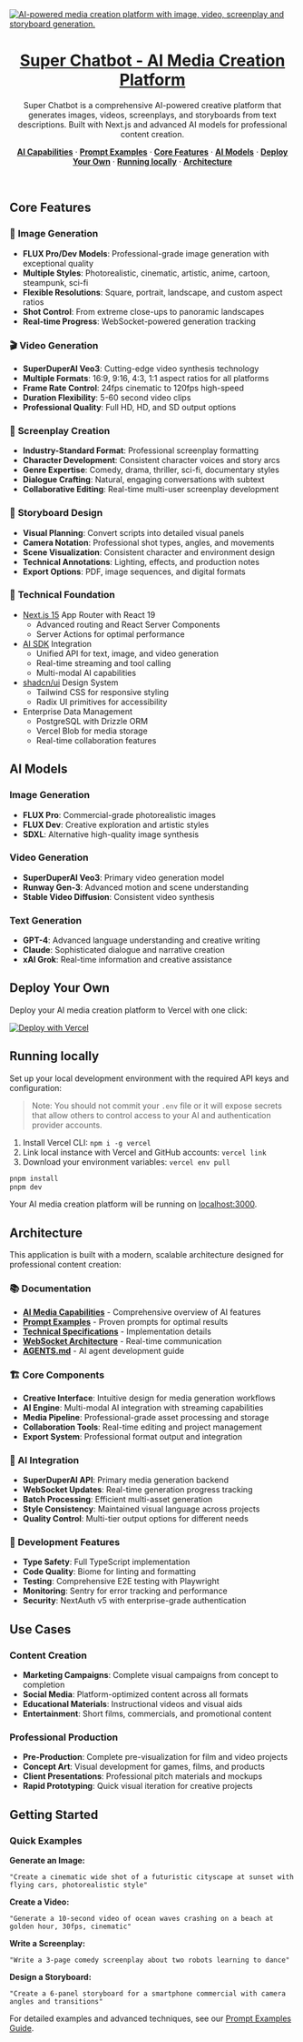 <a href="https://chat.vercel.ai/">
  <img alt="AI-powered media creation platform with image, video, screenplay and storyboard generation." src="app/(chat)/opengraph-image.png">
  <h1 align="center">Super Chatbot - AI Media Creation Platform</h1>
</a>

<p align="center">
    Super Chatbot is a comprehensive AI-powered creative platform that generates images, videos, screenplays, and storyboards from text descriptions. Built with Next.js and advanced AI models for professional content creation.
</p>

<p align="center">
  <a href="docs/ai-media-capabilities.md"><strong>AI Capabilities</strong></a> ·
  <a href="docs/prompt-examples.md"><strong>Prompt Examples</strong></a> ·
  <a href="#core-features"><strong>Core Features</strong></a> ·
  <a href="#ai-models"><strong>AI Models</strong></a> ·
  <a href="#deploy-your-own"><strong>Deploy Your Own</strong></a> ·
  <a href="#running-locally"><strong>Running locally</strong></a> ·
  <a href="#architecture"><strong>Architecture</strong></a>
</p>
<br/>

## Core Features

### 🎨 **Image Generation**
- **FLUX Pro/Dev Models**: Professional-grade image generation with exceptional quality
- **Multiple Styles**: Photorealistic, cinematic, artistic, anime, cartoon, steampunk, sci-fi
- **Flexible Resolutions**: Square, portrait, landscape, and custom aspect ratios
- **Shot Control**: From extreme close-ups to panoramic landscapes
- **Real-time Progress**: WebSocket-powered generation tracking

### 🎬 **Video Generation**
- **SuperDuperAI Veo3**: Cutting-edge video synthesis technology
- **Multiple Formats**: 16:9, 9:16, 4:3, 1:1 aspect ratios for all platforms
- **Frame Rate Control**: 24fps cinematic to 120fps high-speed
- **Duration Flexibility**: 5-60 second video clips
- **Professional Quality**: Full HD, HD, and SD output options

### 📝 **Screenplay Creation**
- **Industry-Standard Format**: Professional screenplay formatting
- **Character Development**: Consistent character voices and story arcs
- **Genre Expertise**: Comedy, drama, thriller, sci-fi, documentary styles
- **Dialogue Crafting**: Natural, engaging conversations with subtext
- **Collaborative Editing**: Real-time multi-user screenplay development

### 🎯 **Storyboard Design**
- **Visual Planning**: Convert scripts into detailed visual panels
- **Camera Notation**: Professional shot types, angles, and movements
- **Scene Visualization**: Consistent character and environment design
- **Technical Annotations**: Lighting, effects, and production notes
- **Export Options**: PDF, image sequences, and digital formats

### 🔧 **Technical Foundation**
- [Next.js 15](https://nextjs.org) App Router with React 19
  - Advanced routing and React Server Components
  - Server Actions for optimal performance
- [AI SDK](https://sdk.vercel.ai/docs) Integration
  - Unified API for text, image, and video generation
  - Real-time streaming and tool calling
  - Multi-modal AI capabilities
- [shadcn/ui](https://ui.shadcn.com) Design System
  - Tailwind CSS for responsive styling
  - Radix UI primitives for accessibility
- Enterprise Data Management
  - PostgreSQL with Drizzle ORM
  - Vercel Blob for media storage
  - Real-time collaboration features

## AI Models

### Image Generation
- **FLUX Pro**: Commercial-grade photorealistic images
- **FLUX Dev**: Creative exploration and artistic styles
- **SDXL**: Alternative high-quality image synthesis

### Video Generation  
- **SuperDuperAI Veo3**: Primary video generation model
- **Runway Gen-3**: Advanced motion and scene understanding
- **Stable Video Diffusion**: Consistent video synthesis

### Text Generation
- **GPT-4**: Advanced language understanding and creative writing
- **Claude**: Sophisticated dialogue and narrative creation
- **xAI Grok**: Real-time information and creative assistance

## Deploy Your Own

Deploy your AI media creation platform to Vercel with one click:

[![Deploy with Vercel](https://vercel.com/button)](https://vercel.com/new/clone?repository-url=https%3A%2F%2Fgithub.com%2Fvercel%2Fai-chatbot&env=AUTH_SECRET&envDescription=Generate%20a%20random%20secret%20to%20use%20for%20authentication&envLink=https%3A%2F%2Fgenerate-secret.vercel.app%2F32&project-name=super-chatbot&repository-name=super-chatbot&demo-title=Super%20Chatbot&demo-description=AI-powered%20media%20creation%20platform%20for%20images%2C%20videos%2C%20screenplays%20and%20storyboards&demo-url=https%3A%2F%2Fchat.vercel.ai&products=%5B%7B%22type%22%3A%22integration%22%2C%22protocol%22%3A%22ai%22%2C%22productSlug%22%3A%22grok%22%2C%22integrationSlug%22%3A%22xai%22%7D%2C%7B%22type%22%3A%22integration%22%2C%22protocol%22%3A%22storage%22%2C%22productSlug%22%3A%22neon%22%2C%22integrationSlug%22%3A%22neon%22%7D%2C%7B%22type%22%3A%22blob%22%7D%5D)

## Running locally

Set up your local development environment with the required API keys and configuration:

> Note: You should not commit your `.env` file or it will expose secrets that allow others to control access to your AI and authentication provider accounts.

1. Install Vercel CLI: `npm i -g vercel`
2. Link local instance with Vercel and GitHub accounts: `vercel link`
3. Download your environment variables: `vercel env pull`

```bash
pnpm install
pnpm dev
```

Your AI media creation platform will be running on [localhost:3000](http://localhost:3000).

## Architecture

This application is built with a modern, scalable architecture designed for professional content creation:

### 📚 Documentation
- **[AI Media Capabilities](docs/ai-media-capabilities.md)** - Comprehensive overview of AI features
- **[Prompt Examples](docs/prompt-examples.md)** - Proven prompts for optimal results
- **[Technical Specifications](docs/TECHNICAL_SPECIFICATIONS.md)** - Implementation details
- **[WebSocket Architecture](docs/CHAT_WEBSOCKET_ARCHITECTURE.md)** - Real-time communication
- **[AGENTS.md](AGENTS.md)** - AI agent development guide

### 🏗️ Core Components
- **Creative Interface**: Intuitive design for media generation workflows
- **AI Engine**: Multi-modal AI integration with streaming capabilities
- **Media Pipeline**: Professional-grade asset processing and storage
- **Collaboration Tools**: Real-time editing and project management
- **Export System**: Professional format output and integration

### 🤖 AI Integration
- **SuperDuperAI API**: Primary media generation backend
- **WebSocket Updates**: Real-time generation progress tracking
- **Batch Processing**: Efficient multi-asset generation
- **Style Consistency**: Maintained visual language across projects
- **Quality Control**: Multi-tier output options for different needs

### 🔧 Development Features
- **Type Safety**: Full TypeScript implementation
- **Code Quality**: Biome for linting and formatting
- **Testing**: Comprehensive E2E testing with Playwright
- **Monitoring**: Sentry for error tracking and performance
- **Security**: NextAuth v5 with enterprise-grade authentication

## Use Cases

### Content Creation
- **Marketing Campaigns**: Complete visual campaigns from concept to completion
- **Social Media**: Platform-optimized content across all formats
- **Educational Materials**: Instructional videos and visual aids
- **Entertainment**: Short films, commercials, and promotional content

### Professional Production
- **Pre-Production**: Complete pre-visualization for film and video projects
- **Concept Art**: Visual development for games, films, and products
- **Client Presentations**: Professional pitch materials and mockups
- **Rapid Prototyping**: Quick visual iteration for creative projects

## Getting Started

### Quick Examples

**Generate an Image:**
```
"Create a cinematic wide shot of a futuristic cityscape at sunset with flying cars, photorealistic style"
```

**Create a Video:**
```
"Generate a 10-second video of ocean waves crashing on a beach at golden hour, 30fps, cinematic"
```

**Write a Screenplay:**
```
"Write a 3-page comedy screenplay about two robots learning to dance"
```

**Design a Storyboard:**
```
"Create a 6-panel storyboard for a smartphone commercial with camera angles and transitions"
```

For detailed examples and advanced techniques, see our [Prompt Examples Guide](docs/prompt-examples.md).
